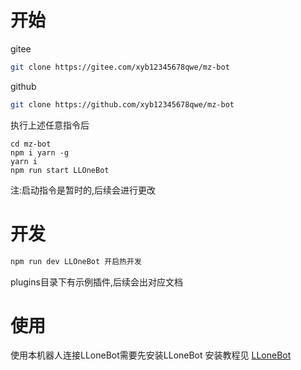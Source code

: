 # 开始
gitee
```sh
git clone https://gitee.com/xyb12345678qwe/mz-bot
```
github
```sh
git clone https://github.com/xyb12345678qwe/mz-bot
```
执行上述任意指令后
```
cd mz-bot
npm i yarn -g
yarn i
npm run start LLOneBot
```
注:启动指令是暂时的,后续会进行更改
# 开发
```sh
npm run dev LLOneBot 开启热开发
```
plugins目录下有示例插件,后续会出对应文档

# 使用
使用本机器人连接LLoneBot需要先安装LLoneBot
安装教程见 [LLoneBot](https://github.com/xyb12345678qwe/LLoneBot)
